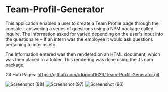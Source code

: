 # Team-Profil-Generator

This application enabled a user to create a Team Profile page through the console - answering a series of questions using a NPM package called Inquire. The information asked for varied depending on the user's input into the questionaire - If an intern was the employee it would ask questions pertaining to interns etc.  

The Information entered was then rendered on an HTML document, which was then placed in a folder. This rendering was done using the .fs npm package.

Git Hub Pages: https://github.com/rdupont1623/Team-Profil-Generator.git

![Screenshot (98)](https://user-images.githubusercontent.com/85468253/144691288-7edd6f83-22f9-4270-9fdf-7044f8413c14.png)
![Screenshot (97)](https://user-images.githubusercontent.com/85468253/144691291-e3274808-6824-422f-bdc6-62a8e51795bc.png)
![Screenshot (96)](https://user-images.githubusercontent.com/85468253/144691294-1506d42f-57f8-4c2c-aef2-fe2a30b7af58.png)

